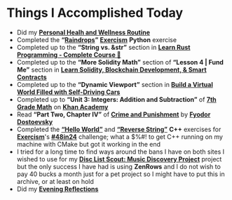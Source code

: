 # Things I Accomplished Today

- Did my **[Personal Healh and Wellness Routine](../../routines/2024/personal-health-and-wellness-routine/personal-health-and-wellness-routine-2024-week-5.md)**
- Completed the **“[Raindrops](https://exercism.org/tracks/python/exercises/raindrops)”** **[Exercism](https://exercism.org)** **Python** exercise
- Completed up to the **“String vs. &str”** section in **[Learn Rust Programming - Complete Course 🦀](https://www.youtube.com/watch?v=BpPEoZW5IiY)**
- Completed up to the **“More Solidity Math”** section of **“Lesson 4 | Fund Me”** section in **[Learn Solidity, Blockchain Development, & Smart Contracts](https://www.youtube.com/watch?v=umepbfKp5rI)**
- Completed up to the **“Dynamic Viewport”** section in **[Build a Virtual World Filled with Self-Driving Cars](https://www.youtube.com/watch?v=5iHejdqYIa8)**
- Completed up to **“Unit 3: Integers: Addition and Subtraction”** of **[7th Grade Math](https://www.khanacademy.org/math/cc-seventh-grade-math)** on **[Khan Academy](https://www.khanacademy.org)**
- Read **“Part Two, Chapter IV”** of **[Crime and Punishment](https://www.goodreads.com/book/show/7144.Crime_and_Punishment)** by **[Fyodor Dostoevsky](https://www.goodreads.com/author/show/3137322.Fyodor_Dostoevsky)**
- Completed the **[“Hello World”](https://exercism.org/tracks/cpp/exercises/hello-world)** and **[“Reverse String”](https://exercism.org/tracks/cpp/exercises/reverse-string)** **C++** exercises for **[Exercism](https://exercism.org)**'s **[#48in24](https://exercism.org/challenges/48in24)** challenge; what a $%#! to get C++ running on my machine with CMake but got it working in the end
- I tried for a long time to find ways around the bans I have on both sites I wished to use for my **[Disc List Scout: Music Discovery Project](https://github.com/evorhard/Disc-List-Scout--Music-Discovery)** project but the only success I have had is using **ZenRows** and I do not wish to pay 40 bucks a month just for a pet project so I might have to put this in archive, or at least on hold
- Did my **[Evening Reflections](../../routines/evening-reflections.md)**
